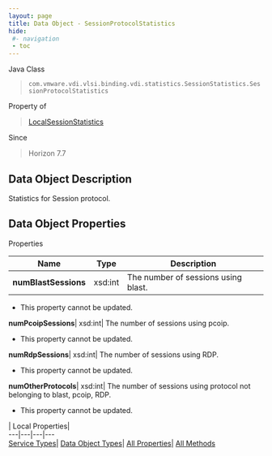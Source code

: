 ```yaml
---
layout: page
title: Data Object - SessionProtocolStatistics
hide:
 #- navigation
 - toc
---
```






Java Class  
> `com.vmware.vdi.vlsi.binding.vdi.statistics.SessionStatistics.SessionProtocolStatistics`

Property of  
> [LocalSessionStatistics](vdi.statistics.SessionStatistics.LocalSessionStatistics.md#field_detail)

Since  
> Horizon 7.7


## Data Object Description 

Statistics for Session protocol. 

## Data Object Properties

Properties

Name |  Type |  Description   
---|---|---  
**numBlastSessions**|  xsd:int|  The number of sessions using blast.   


* This property cannot be updated.

  
**numPcoipSessions**|  xsd:int|  The number of sessions using pcoip.   


* This property cannot be updated.

  
**numRdpSessions**|  xsd:int|  The number of sessions using RDP.   


* This property cannot be updated.

  
**numOtherProtocols**|  xsd:int|  The number of sessions using protocol not belonging to blast, pcoip, RDP.   


* This property cannot be updated.

  
  
  
 | Local Properties|   
---|---|---|---  
[Service Types](index-mo_types.md)| [Data Object Types](index-do_types.md)| [All Properties](index-properties.md)| [All Methods](index-methods.md)  
  
  

